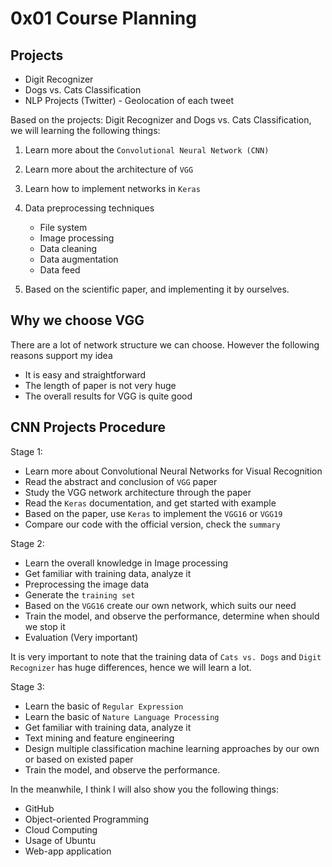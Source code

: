 # 0x01 Course Planning

## Projects

- Digit Recognizer
- Dogs vs. Cats Classification
- NLP Projects (Twitter) - Geolocation of each tweet

Based on the projects: Digit Recognizer and Dogs vs. Cats Classification, we will learning the following things:

1. Learn more about the `Convolutional Neural Network (CNN)`
2. Learn more about the architecture of `VGG`
3. Learn how to implement networks in `Keras`
4. Data preprocessing techniques

    - File system
    - Image processing
    - Data cleaning
    - Data augmentation
    - Data feed

5. Based on the scientific paper, and implementing it by ourselves.

## Why we choose VGG

There are a lot of network structure we can choose. However the following reasons support my idea

- It is easy and straightforward
- The length of paper is not very huge
- The overall results for VGG is quite good

## CNN Projects Procedure

Stage 1:

- Learn more about Convolutional Neural Networks for Visual Recognition
- Read the abstract and conclusion of `VGG` paper
- Study the VGG network architecture through the paper
- Read the `Keras` documentation, and get started with example
- Based on the paper, use `Keras` to implement the `VGG16` or `VGG19`
- Compare our code with the official version, check the `summary`

Stage 2:

- Learn the overall knowledge in Image processing
- Get familiar with training data, analyze it
- Preprocessing the image data
- Generate the `training set`
- Based on the `VGG16` create our own network, which suits our need
- Train the model, and observe the performance, determine when should we stop it
- Evaluation (Very important)

It is very important to note that the training data of `Cats vs. Dogs` and `Digit Recognizer` has huge differences, hence we will learn a lot.

Stage 3:

- Learn the basic of `Regular Expression`
- Learn the basic of `Nature Language Processing`
- Get familiar with training data, analyze it
- Text mining and feature engineering
- Design multiple classification machine learning approaches by our own or based on existed paper
- Train the model, and observe the performance.

In the meanwhile, I think I will also show you the following things:

- GitHub
- Object-oriented Programming
- Cloud Computing
- Usage of Ubuntu
- Web-app application
